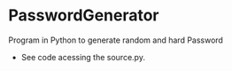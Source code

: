 # PasswordGenerator
Program in Python to generate random and hard Password

* See code acessing the source.py.
